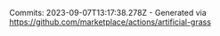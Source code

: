 Commits: 2023-09-07T13:17:38.278Z - Generated via https://github.com/marketplace/actions/artificial-grass
<br>
